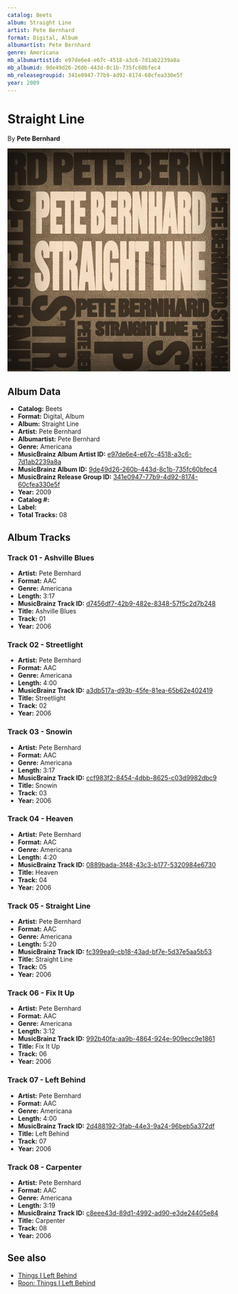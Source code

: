 ```yaml
---
catalog: Beets
album: Straight Line
artist: Pete Bernhard
format: Digital, Album
albumartist: Pete Bernhard
genre: Americana
mb_albumartistid: e97de6e4-e67c-4518-a3c6-7d1ab2239a8a
mb_albumid: 9de49d26-260b-443d-8c1b-735fc60bfec4
mb_releasegroupid: 341e0947-77b9-4d92-8174-60cfea330e5f
year: 2009
---
```


# Straight Line

By **Pete Bernhard**

![](../../assets/beetscovers/Pete_Bernhard-Straight_Line.jpg)

## Album Data

- **Catalog:** Beets
- **Format:** Digital, Album
- **Album:** Straight Line
- **Artist:** Pete Bernhard
- **Albumartist:** Pete Bernhard
- **Genre:** Americana
- **MusicBrainz Album Artist ID:** [e97de6e4-e67c-4518-a3c6-7d1ab2239a8a](https://musicbrainz.org/artist/e97de6e4-e67c-4518-a3c6-7d1ab2239a8a)
- **MusicBrainz Album ID:** [9de49d26-260b-443d-8c1b-735fc60bfec4](https://musicbrainz.org/release/9de49d26-260b-443d-8c1b-735fc60bfec4)
- **MusicBrainz Release Group ID:** [341e0947-77b9-4d92-8174-60cfea330e5f](https://musicbrainz.org/release-group/341e0947-77b9-4d92-8174-60cfea330e5f)
- **Year:** 2009
- **Catalog #:** 
- **Label:** 
- **Total Tracks:** 08

## Album Tracks

### Track 01 - Ashville Blues

- **Artist:** Pete Bernhard
- **Format:** AAC
- **Genre:** Americana
- **Length:** 3:17
- **MusicBrainz Track ID:** [d7456df7-42b9-482e-8348-57f5c2d7b248](https://musicbrainz.org/recording/d7456df7-42b9-482e-8348-57f5c2d7b248)
- **Title:** Ashville Blues
- **Track:** 01
- **Year:** 2006

### Track 02 - Streetlight

- **Artist:** Pete Bernhard
- **Format:** AAC
- **Genre:** Americana
- **Length:** 4:00
- **MusicBrainz Track ID:** [a3db517a-d93b-45fe-81ea-65b62e402419](https://musicbrainz.org/recording/a3db517a-d93b-45fe-81ea-65b62e402419)
- **Title:** Streetlight
- **Track:** 02
- **Year:** 2006

### Track 03 - Snowin

- **Artist:** Pete Bernhard
- **Format:** AAC
- **Genre:** Americana
- **Length:** 3:17
- **MusicBrainz Track ID:** [ccf983f2-8454-4dbb-8625-c03d9982dbc9](https://musicbrainz.org/recording/ccf983f2-8454-4dbb-8625-c03d9982dbc9)
- **Title:** Snowin
- **Track:** 03
- **Year:** 2006

### Track 04 - Heaven

- **Artist:** Pete Bernhard
- **Format:** AAC
- **Genre:** Americana
- **Length:** 4:20
- **MusicBrainz Track ID:** [0889bada-3f48-43c3-b177-5320984e6730](https://musicbrainz.org/recording/0889bada-3f48-43c3-b177-5320984e6730)
- **Title:** Heaven
- **Track:** 04
- **Year:** 2006

### Track 05 - Straight Line

- **Artist:** Pete Bernhard
- **Format:** AAC
- **Genre:** Americana
- **Length:** 5:20
- **MusicBrainz Track ID:** [fc399ea9-cb18-43ad-bf7e-5d37e5aa5b53](https://musicbrainz.org/recording/fc399ea9-cb18-43ad-bf7e-5d37e5aa5b53)
- **Title:** Straight Line
- **Track:** 05
- **Year:** 2006

### Track 06 - Fix It Up

- **Artist:** Pete Bernhard
- **Format:** AAC
- **Genre:** Americana
- **Length:** 3:12
- **MusicBrainz Track ID:** [992b40fa-aa9b-4864-924e-909ecc9e1861](https://musicbrainz.org/recording/992b40fa-aa9b-4864-924e-909ecc9e1861)
- **Title:** Fix It Up
- **Track:** 06
- **Year:** 2006

### Track 07 - Left Behind

- **Artist:** Pete Bernhard
- **Format:** AAC
- **Genre:** Americana
- **Length:** 4:00
- **MusicBrainz Track ID:** [2d488192-3fab-44e3-9a24-96beb5a372df](https://musicbrainz.org/recording/2d488192-3fab-44e3-9a24-96beb5a372df)
- **Title:** Left Behind
- **Track:** 07
- **Year:** 2006

### Track 08 - Carpenter

- **Artist:** Pete Bernhard
- **Format:** AAC
- **Genre:** Americana
- **Length:** 3:19
- **MusicBrainz Track ID:** [c8eee43d-89d1-4992-ad90-e3de24405e84](https://musicbrainz.org/recording/c8eee43d-89d1-4992-ad90-e3de24405e84)
- **Title:** Carpenter
- **Track:** 08
- **Year:** 2006


## See also

- [Things I Left Behind](Things_I_Left_Behind.md)
- [Roon: Things I Left Behind](../../Roon/Pete_Bernhard/Things_I_Left_Behind.md)
